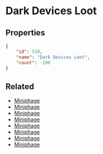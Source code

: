 # Dark Devices Loot

<no description available>

## Properties

```json
{
    "id": 510,
    "name": "Dark Devices Loot",
    "count": -100
}
```

## Related

- [Miniphage](../items/16205-miniphage.md)
- [Miniphage](../items/16206-miniphage.md)
- [Miniphage](../items/16207-miniphage.md)
- [Miniphage](../items/16208-miniphage.md)
- [Miniphage](../items/16209-miniphage.md)
- [Miniphage](../items/16210-miniphage.md)
- [Miniphage](../items/16211-miniphage.md)
- [Miniphage](../items/16212-miniphage.md)

